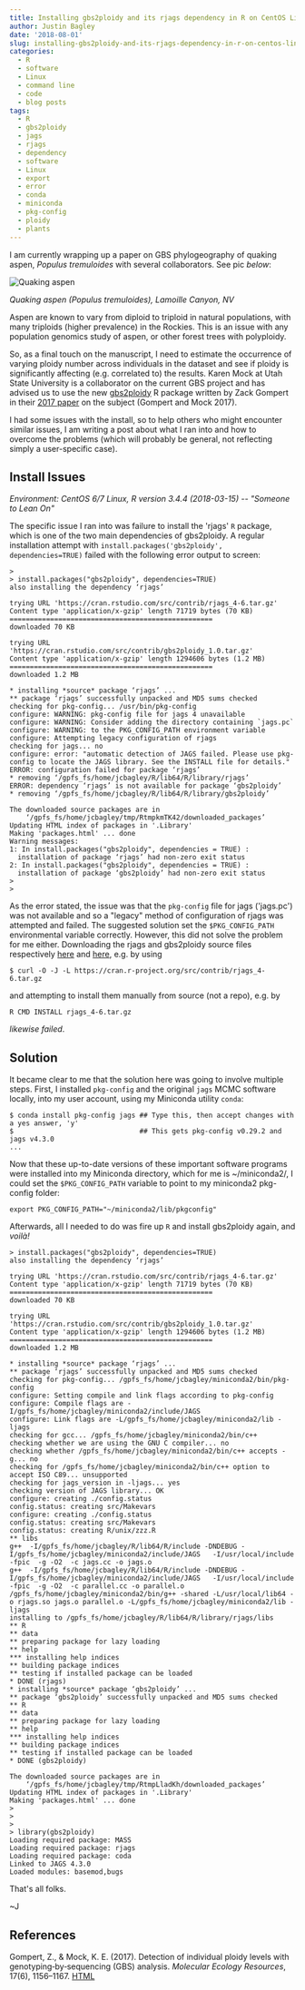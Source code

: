 ```yaml
---
title: Installing gbs2ploidy and its rjags dependency in R on CentOS Linux
author: Justin Bagley
date: '2018-08-01'
slug: installing-gbs2ploidy-and-its-rjags-dependency-in-r-on-centos-linux
categories:
  - R
  - software
  - Linux
  - command line
  - code
  - blog posts
tags:
  - R
  - gbs2ploidy
  - jags
  - rjags
  - dependency
  - software
  - Linux
  - export
  - error
  - conda
  - miniconda
  - pkg-config
  - ploidy
  - plants
---
```


I am currently wrapping up a paper on GBS phylogeography of quaking aspen, _Populus tremuloides_ with several collaborators. See pic _below_:

![Quaking aspen](/images/2013-10-06_15_04_21_autumn_Aspens_ChangingCanyonNT_Lamoille_Canyon_NV.jpg)

_Quaking aspen (Populus tremuloides), Lamoille Canyon, NV_

Aspen are known to vary from diploid to triploid in natural populations, with many triploids (higher prevalence) in the Rockies. This is an issue with any population genomics study of aspen, or other forest trees with polyploidy. 

So, as a final touch on the manuscript, I need to estimate the occurrence of varying ploidy number across individuals in the dataset and see if ploidy is significantly affecting (e.g. correlated to) the results. Karen Mock at Utah State University is a collaborator on the current GBS project and has advised us to use the new [gbs2ploidy](https://cran.r-project.org/web/packages/gbs2ploidy/index.html) R package written by Zack Gompert in their [2017 paper](https://onlinelibrary.wiley.com/doi/abs/10.1111/1755-0998.12657) on the subject (Gompert and Mock 2017). 

I had some issues with the install, so to help others who might encounter similar issues, I am writing a post about what I ran into and how to overcome the problems (which will probably be general, not reflecting simply a user-specific case).

## Install Issues

_Environment: CentOS 6/7 Linux, R version 3.4.4 (2018-03-15) -- "Someone to Lean On"_ 

The specific issue I ran into was failure to install the 'rjags' ```R``` package, which is one of the two main dependencies of gbs2ploidy. A regular installation attempt with ```install.packages('gbs2ploidy', dependencies=TRUE)``` failed with the following error output to screen:

```
> 
> install.packages("gbs2ploidy", dependencies=TRUE)
also installing the dependency ‘rjags’

trying URL 'https://cran.rstudio.com/src/contrib/rjags_4-6.tar.gz'
Content type 'application/x-gzip' length 71719 bytes (70 KB)
==================================================
downloaded 70 KB

trying URL 'https://cran.rstudio.com/src/contrib/gbs2ploidy_1.0.tar.gz'
Content type 'application/x-gzip' length 1294606 bytes (1.2 MB)
==================================================
downloaded 1.2 MB

* installing *source* package ‘rjags’ ...
** package ‘rjags’ successfully unpacked and MD5 sums checked
checking for pkg-config... /usr/bin/pkg-config
configure: WARNING: pkg-config file for jags 4 unavailable
configure: WARNING: Consider adding the directory containing `jags.pc`
configure: WARNING: to the PKG_CONFIG_PATH environment variable
configure: Attempting legacy configuration of rjags
checking for jags... no
configure: error: "automatic detection of JAGS failed. Please use pkg-config to locate the JAGS library. See the INSTALL file for details."
ERROR: configuration failed for package ‘rjags’
* removing ‘/gpfs_fs/home/jcbagley/R/lib64/R/library/rjags’
ERROR: dependency ‘rjags’ is not available for package ‘gbs2ploidy’
* removing ‘/gpfs_fs/home/jcbagley/R/lib64/R/library/gbs2ploidy’

The downloaded source packages are in
	‘/gpfs_fs/home/jcbagley/tmp/RtmpkmTK42/downloaded_packages’
Updating HTML index of packages in '.Library'
Making 'packages.html' ... done
Warning messages:
1: In install.packages("gbs2ploidy", dependencies = TRUE) :
  installation of package ‘rjags’ had non-zero exit status
2: In install.packages("gbs2ploidy", dependencies = TRUE) :
  installation of package ‘gbs2ploidy’ had non-zero exit status
> 
> 
```

As the error stated, the issue was that the ```pkg-config``` file for jags ('jags.pc') was not available and so a "legacy" method of configuration of rjags was attempted and failed. The suggested solution set the ```$PKG_CONFIG_PATH``` environmental variable correctly. However, this did not solve the problem for me either. Downloading the rjags and gbs2ploidy source files respectively <a href="https://cran.r-project.org/src/contrib/rjags_4-6.tar.gz">here</a> and <a href="https://cran.r-project.org/src/contrib/gbs2ploidy_1.0.tar.gz">here</a>, e.g. by using 

```
$ curl -O -J -L https://cran.r-project.org/src/contrib/rjags_4-6.tar.gz
``` 

and attempting to install them manually from source (not a repo), e.g. by 

```
R CMD INSTALL rjags_4-6.tar.gz
```

_likewise failed_.


## Solution

It became clear to me that the solution here was going to involve multiple steps. First, I installed ```pkg-config``` and the original ```jags``` MCMC software locally, into my user account, using my Miniconda utility ```conda```:

```
$ conda install pkg-config jags ## Type this, then accept changes with a yes answer, 'y'
$                               ## This gets pkg-config v0.29.2 and jags v4.3.0
...
```

Now that these up-to-date versions of these important software programs were installed into my Miniconda directory, which for me is ~/miniconda2/, I could set the ```$PKG_CONFIG_PATH``` variable to point to my miniconda2 pkg-config folder:

```
export PKG_CONFIG_PATH="~/miniconda2/lib/pkgconfig"
```

Afterwards, all I needed to do was fire up ```R``` and install gbs2ploidy again, and _voilà!_

```
> install.packages("gbs2ploidy", dependencies=TRUE)
also installing the dependency ‘rjags’

trying URL 'https://cran.rstudio.com/src/contrib/rjags_4-6.tar.gz'
Content type 'application/x-gzip' length 71719 bytes (70 KB)
==================================================
downloaded 70 KB

trying URL 'https://cran.rstudio.com/src/contrib/gbs2ploidy_1.0.tar.gz'
Content type 'application/x-gzip' length 1294606 bytes (1.2 MB)
==================================================
downloaded 1.2 MB

* installing *source* package ‘rjags’ ...
** package ‘rjags’ successfully unpacked and MD5 sums checked
checking for pkg-config... /gpfs_fs/home/jcbagley/miniconda2/bin/pkg-config
configure: Setting compile and link flags according to pkg-config
configure: Compile flags are -I/gpfs_fs/home/jcbagley/miniconda2/include/JAGS
configure: Link flags are -L/gpfs_fs/home/jcbagley/miniconda2/lib -ljags
checking for gcc... /gpfs_fs/home/jcbagley/miniconda2/bin/c++
checking whether we are using the GNU C compiler... no
checking whether /gpfs_fs/home/jcbagley/miniconda2/bin/c++ accepts -g... no
checking for /gpfs_fs/home/jcbagley/miniconda2/bin/c++ option to accept ISO C89... unsupported
checking for jags_version in -ljags... yes
checking version of JAGS library... OK
configure: creating ./config.status
config.status: creating src/Makevars
configure: creating ./config.status
config.status: creating src/Makevars
config.status: creating R/unix/zzz.R
** libs
g++  -I/gpfs_fs/home/jcbagley/R/lib64/R/include -DNDEBUG -I/gpfs_fs/home/jcbagley/miniconda2/include/JAGS   -I/usr/local/include   -fpic  -g -O2  -c jags.cc -o jags.o
g++  -I/gpfs_fs/home/jcbagley/R/lib64/R/include -DNDEBUG -I/gpfs_fs/home/jcbagley/miniconda2/include/JAGS   -I/usr/local/include   -fpic  -g -O2  -c parallel.cc -o parallel.o
/gpfs_fs/home/jcbagley/miniconda2/bin/g++ -shared -L/usr/local/lib64 -o rjags.so jags.o parallel.o -L/gpfs_fs/home/jcbagley/miniconda2/lib -ljags
installing to /gpfs_fs/home/jcbagley/R/lib64/R/library/rjags/libs
** R
** data
** preparing package for lazy loading
** help
*** installing help indices
** building package indices
** testing if installed package can be loaded
* DONE (rjags)
* installing *source* package ‘gbs2ploidy’ ...
** package ‘gbs2ploidy’ successfully unpacked and MD5 sums checked
** R
** data
** preparing package for lazy loading
** help
*** installing help indices
** building package indices
** testing if installed package can be loaded
* DONE (gbs2ploidy)

The downloaded source packages are in
	‘/gpfs_fs/home/jcbagley/tmp/RtmpLladKh/downloaded_packages’
Updating HTML index of packages in '.Library'
Making 'packages.html' ... done
> 
> 
> 
> library(gbs2ploidy)
Loading required package: MASS
Loading required package: rjags
Loading required package: coda
Linked to JAGS 4.3.0
Loaded modules: basemod,bugs
```

That's all folks.

~J

## References

Gompert, Z., & Mock, K. E. (2017). Detection of individual ploidy levels with genotyping‐by‐sequencing (GBS) analysis. _Molecular Ecology Resources_, 17(6), 1156–1167. <a href="https://onlinelibrary.wiley.com/doi/abs/10.1111/1755-0998.12657">HTML</a>
